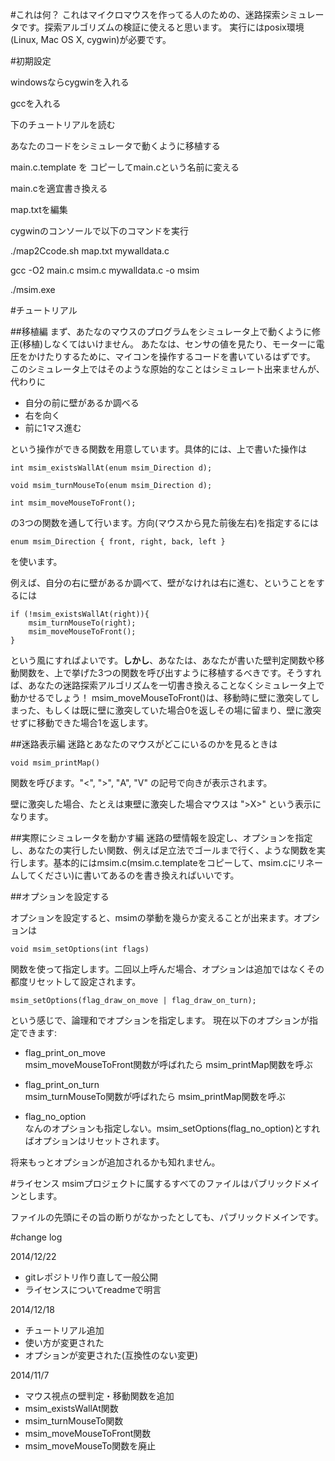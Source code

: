 #これは何？
これはマイクロマウスを作ってる人のための、迷路探索シミュレータです。探索アルゴリズムの検証に使えると思います。
実行にはposix環境(Linux, Mac OS X, cygwin)が必要です。

#初期設定

windowsならcygwinを入れる

gccを入れる

下のチュートリアルを読む

あなたのコードをシミュレータで動くように移植する

main.c.template を コピーしてmain.cという名前に変える

main.cを適宜書き換える 

map.txtを編集

cygwinのコンソールで以下のコマンドを実行

./map2Ccode.sh map.txt mywalldata.c

gcc -O2 main.c msim.c mywalldata.c  -o msim

./msim.exe


#チュートリアル

##移植編
まず、あたなのマウスのプログラムをシミュレータ上で動くように修正(移植)しなくてはいけません。 
あたなは、センサの値を見たり、モーターに電圧をかけたりするために、マイコンを操作するコードを書いているはずです。 
このシミュレータ上ではそのような原始的なことはシミュレート出来ませんが、代わりに 
 - 自分の前に壁があるか調べる
 - 右を向く
 - 前に1マス進む

という操作ができる関数を用意しています。具体的には、上で書いた操作は

    int msim_existsWallAt(enum msim_Direction d);

    void msim_turnMouseTo(enum msim_Direction d);

    int msim_moveMouseToFront();

の3つの関数を通して行います。方向(マウスから見た前後左右)を指定するには

    enum msim_Direction { front, right, back, left }
を使います。

例えば、自分の右に壁があるか調べて、壁がなけれは右に進む、ということをするには

    if (!msim_existsWallAt(right)){
        msim_turnMouseTo(right);
        msim_moveMouseToFront();
    }
という風にすればよいです。__しかし__、あなたは、あなたが書いた壁判定関数や移動関数を、上で挙げた3つの関数を呼び出すように移植するべきです。そうすれば、あなたの迷路探索アルゴリズムを一切書き換えることなくシミュレータ上で動かせるでしょう！
msim_moveMouseToFront()は、移動時に壁に激突してしまった、もしくは既に壁に激突していた場合0を返しその場に留まり、壁に激突せずに移動できた場合1を返します。

##迷路表示編
迷路とあなたのマウスがどこにいるのかを見るときは

    void msim_printMap()
関数を呼びます。"<", ">", "A", "V" の記号で向きが表示されます。 

壁に激突した場合、たとえは東壁に激突した場合マウスは ">X>" という表示になります。

##実際にシミュレータを動かす編
迷路の壁情報を設定し、オプションを指定し、あなたの実行したい関数、例えば足立法でゴールまで行く、ような関数を実行します。基本的にはmsim.c(msim.c.templateをコピーして、msim.cにリネームしてください)に書いてあるのを書き換えればいいです。

##オプションを設定する

オプションを設定すると、msimの挙動を幾らか変えることが出来ます。オプションは

    void msim_setOptions(int flags)
関数を使って指定します。二回以上呼んだ場合、オプションは追加ではなくその都度リセットして設定されます。

    msim_setOptions(flag_draw_on_move | flag_draw_on_turn);
という感じで、論理和でオプションを指定します。
現在以下のオプションが指定できます:


- flag_print_on_move  
msim_moveMouseToFront関数が呼ばれたら msim_printMap関数を呼ぶ

- flag_print_on_turn  
msim_turnMouseTo関数が呼ばれたら msim_printMap関数を呼ぶ

- flag_no_option  
なんのオプションも指定しない。msim_setOptions(flag_no_option)とすればオプションはリセットされます。


将来もっとオプションが追加されるかも知れません。

#ライセンス
msimプロジェクトに属するすべてのファイルはパブリックドメインとします。

ファイルの先頭にその旨の断りがなかったとしても、パブリックドメインです。

#change log

2014/12/22
- gitレポジトリ作り直して一般公開
- ライセンスについてreadmeで明言 

2014/12/18 
- チュートリアル追加 
- 使い方が変更された 
- オプションが変更された(互換性のない変更) 

2014/11/7 
 - マウス視点の壁判定・移動関数を追加
  - msim_existsWallAt関数
  - msim_turnMouseTo関数
  - msim_moveMouseToFront関数
 - msim_moveMouseTo関数を廃止 
